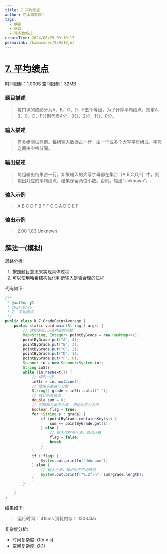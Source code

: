 ```yaml
---
title: 7.平均绩点
author: 花木凋零成兰
tags:
  - 模拟
  - 基础
  - 浮点数格式
createTime: 2024/06/25 09:10:17
permalink: /kamacoder/9z9m10jn/
---
```


# [7. 平均绩点](https://kamacoder.com/problempage.php?pid=1006)
时间限制：1.000S  空间限制：32MB
### 题目描述
> 每门课的成绩分为A、B、C、D、F五个等级，为了计算平均绩点，规定A、B、C、D、F分别代表4分、3分、2分、1分、0分。
### 输入描述
> 有多组测试样例。每组输入数据占一行，由一个或多个大写字母组成，字母之间由空格分隔。
### 输出描述
> 每组输出结果占一行。如果输入的大写字母都在集合｛A,B,C,D,F｝中，则输出对应的平均绩点，结果保留两位小数。否则，输出“Unknown”。
### 输入示例
> A B C D F
B F F C C A
D C E F
### 输出示例
> 2.00
> 1.83
> Unknown

## 解法一(模拟)

思路分析:
1. 按照题目意思来实现具体过程
2. 可以使用哈希结构优化判断输入是否合理的过程

代码如下:
```java
/**
 * @author yt
 * 2024/6/25
 * 7. 平均绩点
 */
public class k_7_GradePointAverage {
    public static void main(String[] args) {
        // 课程等级,以及对应的分数
        Map<String, Integer> pointByGrade = new HashMap<>();
        pointByGrade.put("A", 4);
        pointByGrade.put("B", 3);
        pointByGrade.put("C", 2);
        pointByGrade.put("D", 1);
        pointByGrade.put("F", 0);
        Scanner in = new Scanner(System.in);
        String inStr;
        while (in.hasNext()) {
            // 读取一行
            inStr = in.nextLine();
            // 使用空格进行分割
            String[] grade = inStr.split(" ");
            // 统计所有绩点
            double sum = 0;
            // 判断输入是否合法, 初始状态为合法
            boolean flag = true;
            for (String s : grade) {
                if (pointByGrade.containsKey(s)) {
                    sum += pointByGrade.get(s);
                } else {
                    // 输入存在不合法，退出计算
                    flag = false;
                    break;
                }
            }
            if (!flag) {
                System.out.println("Unknown");
            } else {
                // 输入合法，输出对应平均绩点
                System.out.printf("%.2f\n", sum/grade.length);
            }
        }

    }
}
```

结果如下:
> 运行时间：
415ms
消耗内存：
>13064kb
> 

复杂度分析:
- 时间复杂度: $O(n \times s)$
- 空间复杂度: $O(1)$
